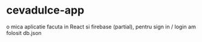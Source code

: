 # cevadulce-app
o mica aplicatie facuta in React si firebase (partial), pentru sign in / login am folosit db.json
